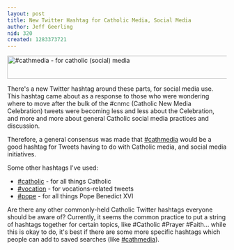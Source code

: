 ```yaml
---
layout: post
title: New Twitter Hashtag for Catholic Media, Social Media
author: Jeff Geerling
nid: 320
created: 1283373721
---
```

<p class="rtecenter"><a href="http://search.twitter.com/search?q=%23cathmedia"><img alt="#cathmedia - for catholic (social) media" src="http://www.opensourcecatholic.com/sites/opensourcecatholic.com/files/user-uploads/oscatholic/cathmedia-twitter-hashtag-for-catholics_0.jpg" style="border-top-width: 0px; border-right-width: 0px; border-bottom-width: 0px; border-left-width: 0px; border-top-style: solid; border-right-style: solid; border-bottom-style: solid; border-left-style: solid; width: 542px; height: 53px; " title="" /></a></p>
<p>There&#39;s a new Twitter hashtag around these parts, for social media use. This hashtag came about as a response to those who were wondering where to move after the bulk of the #cnmc (Catholic New Media Celebration) tweets were becoming less and less about the Celebration, and more and more about general Catholic social media practices and discussion.</p>
<p>Therefore, a general consensus was made that <a href="http://search.twitter.com/search?q=%23cathmedia">#cathmedia</a> would be a good hashtag for Tweets having to do with Catholic media, and social media initiatives.</p>
<p>Some other hashtags I&#39;ve used:</p>
<ul>
<li><a href="http://search.twitter.com/search?q=%23catholic">#catholic</a> - for all things Catholic</li>
<li><a href="http://search.twitter.com/search?q=%23vocation">#vocation</a> - for vocations-related tweets</li>
<li><a href="http://search.twitter.com/search?q=%23pope">#pope</a> - for all things Pope Benedict XVI</li>
</ul>
<p>Are there any other commonly-held Catholic Twitter hashtags everyone should be aware of? Currently, it seems the common practice to put a string of hashtags together for certain topics, like #Catholic #Prayer #Faith... while this is okay to do, it&#39;s best if there are some more specific hashtags which people can add to saved searches (like <a href="http://search.twitter.com/search?q=%23cathmedia">#cathmedia</a>).</p>
